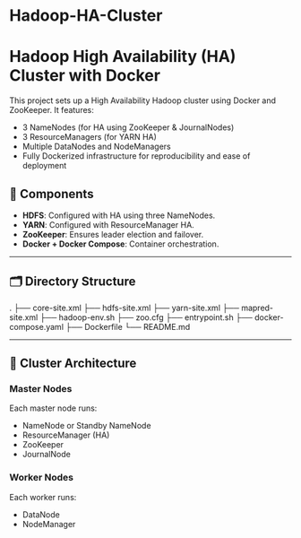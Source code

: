# Hadoop-HA-Cluster
# Hadoop High Availability (HA) Cluster with Docker

This project sets up a High Availability Hadoop cluster using Docker and ZooKeeper. It features:
- 3 NameNodes (for HA using ZooKeeper & JournalNodes)
- 3 ResourceManagers (for YARN HA)
- Multiple DataNodes and NodeManagers
- Fully Dockerized infrastructure for reproducibility and ease of deployment

## 🔧 Components

- **HDFS**: Configured with HA using three NameNodes.
- **YARN**: Configured with ResourceManager HA.
- **ZooKeeper**: Ensures leader election and failover.
- **Docker + Docker Compose**: Container orchestration.

---

## 🗂 Directory Structure

.
├── core-site.xml
├── hdfs-site.xml
├── yarn-site.xml
├── mapred-site.xml
├── hadoop-env.sh
├── zoo.cfg
├── entrypoint.sh
├── docker-compose.yaml
├── Dockerfile
└── README.md

---

## 🧱 Cluster Architecture

### Master Nodes
Each master node runs:
- NameNode or Standby NameNode
- ResourceManager (HA)
- ZooKeeper
- JournalNode

### Worker Nodes
Each worker runs:
- DataNode
- NodeManager

